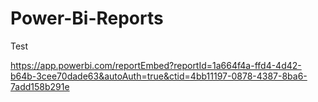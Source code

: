 # Power-Bi-Reports

Test

https://app.powerbi.com/reportEmbed?reportId=1a664f4a-ffd4-4d42-b64b-3cee70dade63&autoAuth=true&ctid=4bb11197-0878-4387-8ba6-7add158b291e
